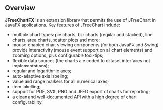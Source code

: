 Overview
--------
**JFreeChartFX** is an extension library that permits the use of JFreeChart in JavaFX applications. Key features of JFreeChart include:

- multiple chart types: pie charts, bar charts (regular and stacked), line charts, area charts, scatter plots and more;
- mouse-enabled chart viewing components (for both JavaFX and Swing) provide interactivity (mouse event support on all chart elements) and zooming options, plus configurable tool-tips;
- flexible data sources (the charts are coded to dataset interfaces not implementations);
- regular and logarithmic axes;
- auto-adaptive axis labeling;
- value and range markers for all numerical axes;
- item labelling;
- support for PDF, SVG, PNG and JPEG export of charts for reporting;
- a clean and well-documented API with a high degree of chart configurability.
